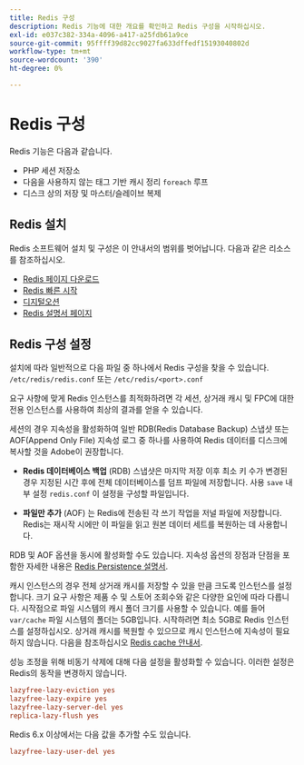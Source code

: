 ```yaml
---
title: Redis 구성
description: Redis 기능에 대한 개요를 확인하고 Redis 구성을 시작하십시오.
exl-id: e037c382-334a-4096-a417-a25fdb61a9ce
source-git-commit: 95ffff39d82cc9027fa633dffedf15193040802d
workflow-type: tm+mt
source-wordcount: '390'
ht-degree: 0%

---
```


# Redis 구성

Redis 기능은 다음과 같습니다.

- PHP 세션 저장소
- 다음을 사용하지 않는 태그 기반 캐시 정리 `foreach` 루프
- 디스크 상의 저장 및 마스터/슬레이브 복제

## Redis 설치

Redis 소프트웨어 설치 및 구성은 이 안내서의 범위를 벗어납니다. 다음과 같은 리소스를 참조하십시오.

- [Redis 페이지 다운로드](https://redis.io/download)
- [Redis 빠른 시작](https://redis.io/docs/getting-started/)
- [디지털오션](https://www.digitalocean.com/community/tutorials/how-to-install-and-use-redis)
- [Redis 설명서 페이지](https://redis.io/docs)

## Redis 구성 설정

설치에 따라 일반적으로 다음 파일 중 하나에서 Redis 구성을 찾을 수 있습니다. `/etc/redis/redis.conf` 또는 `/etc/redis/<port>.conf`

요구 사항에 맞게 Redis 인스턴스를 최적화하려면 각 세션, 상거래 캐시 및 FPC에 대한 전용 인스턴스를 사용하여 최상의 결과를 얻을 수 있습니다.

세션의 경우 지속성을 활성화하여 일반 RDB(Redis Database Backup) 스냅샷 또는 AOF(Append Only File) 지속성 로그 중 하나를 사용하여 Redis 데이터를 디스크에 복사할 것을 Adobe이 권장합니다.

- **Redis 데이터베이스 백업** (RDB) 스냅샷은 마지막 저장 이후 최소 키 수가 변경된 경우 지정된 시간 후에 전체 데이터베이스를 덤프 파일에 저장합니다. 사용 `save` 내부 설정 `redis.conf` 이 설정을 구성할 파일입니다.

- **파일만 추가** (AOF) 는 Redis에 전송된 각 쓰기 작업을 저널 파일에 저장합니다. Redis는 재시작 시에만 이 파일을 읽고 원본 데이터 세트를 복원하는 데 사용합니다.

RDB 및 AOF 옵션을 동시에 활성화할 수도 있습니다. 지속성 옵션의 장점과 단점을 포함한 자세한 내용은 [Redis Persistence 설명서](https://redis.io/topics/persistence).

캐시 인스턴스의 경우 전체 상거래 캐시를 저장할 수 있을 만큼 크도록 인스턴스를 설정합니다. 크기 요구 사항은 제품 수 및 스토어 조회수와 같은 다양한 요인에 따라 다릅니다. 시작점으로 파일 시스템의 캐시 폴더 크기를 사용할 수 있습니다. 예를 들어 `var/cache` 파일 시스템의 폴더는 5GB입니다. 시작하려면 최소 5GB로 Redis 인스턴스를 설정하십시오. 상거래 캐시를 복원할 수 있으므로 캐시 인스턴스에 지속성이 필요하지 않습니다. 다음을 참조하십시오 [Redis cache 안내서](https://redis.io/docs/manual/eviction/).

성능 조정을 위해 비동기 삭제에 대해 다음 설정을 활성화할 수 있습니다. 이러한 설정은 Redis의 동작을 변경하지 않습니다.

```ini
lazyfree-lazy-eviction yes
lazyfree-lazy-expire yes
lazyfree-lazy-server-del yes
replica-lazy-flush yes
```

Redis 6.x 이상에서는 다음 값을 추가할 수도 있습니다.

```ini
lazyfree-lazy-user-del yes
```

